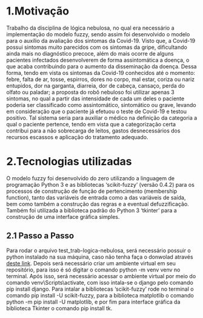 # 1.Motivação
Trabalho da disciplina de lógica nebulosa, no qual era necessário a implementação do modelo fuzzy, sendo assim foi desenvolvido o modelo para o auxílio da avaliação dos sintomas da Covid-19. Visto que, a Covid-19 possui sintomas muito parecidos com os sintomas da gripe, dificultando ainda mais no diagnóstico precoce, além do mais ocorre de alguns pacientes infectados desenvolverem de forma assintomática a doença, o que acaba contribuindo para o aumento da disseminação da doença. Dessa forma,  tendo em vista os sintomas da Covid-19 conhecidos até o momento: febre, falta de ar, tosse, espirros, dores no corpo, mal estar, coriza ou nariz entupidos, dor na garganta, diarreia, dor de cabeça, cansaço, perda do olfato ou paladar; a proposta do robô nebuloso foi utilizar apenas 3 sintomas, no qual a partir das intensidade de cada um  deles o  paciente poderia ser classificado como assintomático, sintomático ou grave, levando em consideração que o paciente já efetuou o teste de Covid-19 e testou positivo. Tal sistema  seria para auxiliar o médico na definição da categoria a qual o paciente pertence, tendo em vista que a categorização certa contribui para a não sobrecarga de leitos, gastos desnecessários dos recursos escassos e aplicação do tratamento adequado.

# 2.Tecnologias utilizadas

O modelo fuzzy foi desenvolvido do zero utilizando a linguagem de programação Python 3 e as bibliotecas ‘scikit-fuzzy’ (versão 0.4.2) para os processos de construção de função de pertencimento (membership function), tanto das variáveis de entrada como a das variáveis de saída, bem como também a construção das regras e a eventual defuzzificação. Também foi utilizada a biblioteca padrão do Python 3 ‘tkinter’ para a construção de uma interface gráfica simples.


## 2.1 Passo a Passo 
Para rodar o arquivo test_trab-logica-nebulosa, será necessário possuir o python instalado na sua máquina, caso não tenha faça o donwolad através [deste link](https://www.python.org/downloads/). Depois será necessário criar um ambiente virtual em seu repositório, para isso é só digitar o comando  python -m venv venv no terminal. Após isso, será necessário acessar o ambiente virtual por meio do comando venv\Scripts\activate, com isso intala-se o django pelo comando pip install django.
Para intalar a bibliotecas ‘scikit-fuzzy’ rode no terminal o comando pip install -U scikit-fuzzy, para a biblioteca matplotlib o comando python -m pip install -U matplotlib, e por fim para interface gráfica da biblioteca Tkinter o comando pip install tk.



